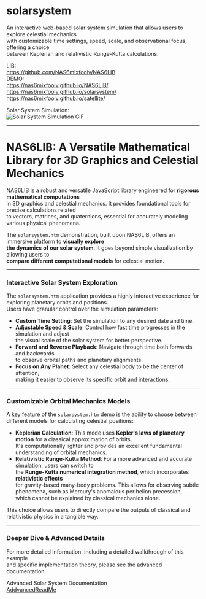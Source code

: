 # solarsystem  
An interactive web-based solar system simulation that allows users to explore celestial mechanics  
with customizable time settings, speed, scale, and observational focus, offering a choice  
between Keplerian and relativistic Runge-Kutta calculations. 
  
LIB:  
https://github.com/NAS6mixfoolv/NAS6LIB  
DEMO:  
https://nas6mixfoolv.github.io/NAS6LIB/  
https://nas6mixfoolv.github.io/solarsystem/  
https://nas6mixfoolv.github.io/satellite/  
  
Solar System Simulation:  
![Solar System Simulation GIF](solarsystem000.gif)  
  
---  
  
# NAS6LIB: A Versatile Mathematical Library for 3D Graphics and Celestial Mechanics  
  
NAS6LIB is a robust and versatile JavaScript library engineered for **rigorous mathematical computations**  
in 3D graphics and celestial mechanics. It provides foundational tools for precise calculations related  
to vectors, matrices, and quaternions, essential for accurately modeling various physical phenomena.  
  
The `solarsystem.htm` demonstration, built upon NAS6LIB, offers an immersive platform to **visually explore  
the dynamics of our solar system**. It goes beyond simple visualization by allowing users to  
**compare different computational models** for celestial motion.  
  
---  
  
### Interactive Solar System Exploration  
  
The `solarsystem.htm` application provides a highly interactive experience for exploring planetary orbits and positions.  
Users have granular control over the simulation parameters:  
  
* **Custom Time Setting**: Set the simulation to any desired date and time.  
* **Adjustable Speed & Scale**: Control how fast time progresses in the simulation and adjust  
the visual scale of the solar system for better perspective.  
* **Forward and Reverse Playback**: Navigate through time both forwards and backwards  
to observe orbital paths and planetary alignments.  
* **Focus on Any Planet**: Select any celestial body to be the center of attention,  
making it easier to observe its specific orbit and interactions.  
  
---  
  
### Customizable Orbital Mechanics Models  
  
A key feature of the `solarsystem.htm` demo is the ability to choose between different models for calculating celestial positions:  
  
* **Keplerian Calculation**: This mode uses **Kepler's laws of planetary motion** for a classical approximation of orbits.  
It's computationally lighter and provides an excellent fundamental understanding of orbital mechanics.  
* **Relativistic Runge-Kutta Method**: For a more advanced and accurate simulation, users can switch to  
the **Runge-Kutta numerical integration method**, which incorporates **relativistic effects**  
for gravity-based many-body problems. This allows for observing subtle phenomena, such as Mercury's anomalous perihelion precession,  
which cannot be explained by classical mechanics alone.  
  
This choice allows users to directly compare the outputs of classical and relativistic physics in a tangible way.  
  
---  
  
### Deeper Dive & Advanced Details  
  
For more detailed information, including a detailed walkthrough of this example  
and specific implementation theory, please see the advanced documentation.  
  
Advanced Solar System Documentation  
[AddvancedReadMe](AddvancedReadMe.md)  
  

